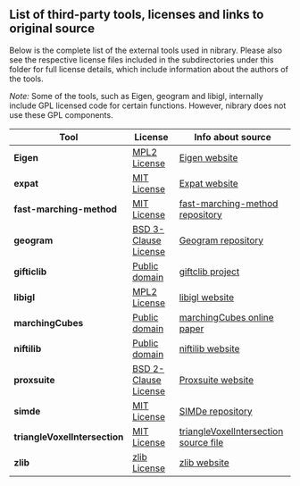 ## List of third-party tools, licenses and links to original source

Below is the complete list of the external tools used in nibrary. Please also see the respective license files included in the subdirectories under this folder for full license details, which include information about the authors of the tools. 

*Note:* Some of the tools, such as Eigen, geogram and libigl, internally include GPL licensed code for certain functions. However, nibrary does not use these GPL components.



| Tool                       | License                                          | Info about source                                                   | 
|----------------------------|--------------------------------------------------|-----------------------------------------------------------|
| **Eigen**                  | [MPL2 License](https://eigen.tuxfamily.org/index.php?title=Main_Page#License) | [Eigen website](https://eigen.tuxfamily.org)              |
| **expat**                  | [MIT License](./expat/COPYING)                   | [Expat website](https://libexpat.github.io/)                                                          |
| **fast-marching-method**   | [MIT License](./fast-marching-method/fast_marching_method.hpp) | [fast-marching-method repository](https://github.com/thinks/fast-marching-method)                                                          |
| **geogram**                | [BSD 3-Clause License](https://github.com/BrunoLevy/geogram/blob/main/LICENSE) | [Geogram repository](https://github.com/BrunoLevy/geogram)   |
| **gifticlib**              | [Public domain](./gifticlib/LICENSE)             | [giftclib project](https://www.nitrc.org/projects/gifti)                                                          |
| **libigl**                 | [MPL2 License](https://github.com/libigl/libigl/blob/main/LICENSE.MPL2) | [libigl website](https://libigl.github.io/)               |
| **marchingCubes**          | [Public domain](./marchingCubes/README.md)       | [marchingCubes online paper](http://thomas.lewiner.org/publication_page.php%EF%B9%96pubkey=marching_cubes_jgt.html)                                                          |
| **niftilib**               | [Public domain](./niftilib/LICENSE)              |   [niftilib website](https://nifti.nimh.nih.gov/)                                                         |
| **proxsuite**              | [BSD 2-Clause License](https://github.com/Simple-Robotics/proxsuite/blob/main/LICENSE) | [Proxsuite website](https://github.com/Simple-Robotics/proxsuite) |
| **simde**                  | [MIT License](https://github.com/simd-everywhere/simde/blob/master/COPYING) | [SIMDe repository](https://github.com/simd-everywhere/simde) |
| **triangleVoxelIntersection** | [MIT License](./triangleVoxelIntersection/LICENSE) | [triangleVoxelIntersection source file](http://fileadmin.cs.lth.se/cs/Personal/Tomas_Akenine-Moller/code/tribox2.txt)                                                      |
| **zlib**                   | [zlib License](https://github.com/madler/zlib?tab=License-1-ov-file) | [zlib website](http://zlib.net/)           |

